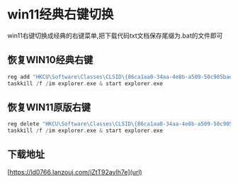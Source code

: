 # win11经典右键切换

win11右键切换成经典的右键菜单,把下载代码txt文档保存尾缀为.bat的文件即可

## 恢复WIN10经典右键
```PHP
reg add "HKCU\Software\Classes\CLSID\{86ca1aa0-34aa-4e8b-a509-50c905bae2a2}\InprocServer32" /f /ve
taskkill /f /im explorer.exe & start explorer.exe
```

## 恢复WIN11原版右键
```php
reg delete "HKCU\Software\Classes\CLSID\{86ca1aa0-34aa-4e8b-a509-50c905bae2a2}" /f
taskkill /f /im explorer.exe & start explorer.exe
```
## 下载地址
[https://ld0766.lanzouj.com/iZtT92avlh7e](url)

